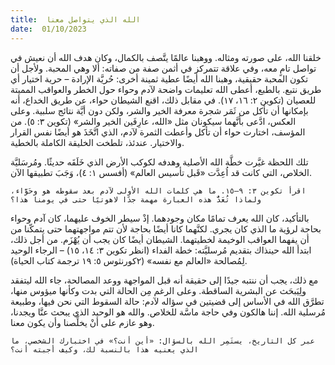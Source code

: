 ```yaml
---
title:  الله الذي يتواصل معنا
date:  01/10/2023
---
```


خلقنا الله، على صورته ومثاله. ووهبنا عالمًا يتَّصف بالكمال، وكان هدف الله أن نعيش في تواصل تامٍ معه، وفي علاقة تتمركز في أثمن صفة من صفاته: ألا وهي المحبة. ولأجل أن تكون المحبة حقيقية، وهبنا الله أيضًا عطية ثمينة أخرى: حُريَّة الإرادة – حرية اختيار أي طريق نتبع. بالطبع، أعطى الله تعليمات واضحة لآدم وحواء حول الخطر والعواقب المميتة للعصيان (تكوين ٢: ١٦، ١٧). في مقابل ذلك، اقنع الشيطان حواء، عن طريق الخداع، أنه بإمكانها أن تأكل من ثَمَر شجرة معرفة الخير والشر، ولكن دون أيَّة نتائج سلبية. وعلى العكس، ادَّعى بأنَّهما سيكونان مثل «الله، عارِفَين الخير والشر» (تكوين ٣: ٥). من المؤسف، اختارت حواء أن تأكل وأعطت الثمرة لآدم، الذي اتَّخَذَ هو أيضًا نفس القرار والاختيار. عندئذ، تلطخت الخليقة الكاملة بالخطية.

تلك اللحظة غيَّرت خطَّة الله الأصلية وهدفه لكوكب الأرض الذي خَلَقَه حديثًا. ومُرسَليَّة الخلاص، التي كانت قد اُعِدَّت «قَبل تأسيس العالم» (أفسس ١: ٤)، وَجَبَ تطبيقها الآن.

`اقرأ تكوين ٣: ٩–١٥. ما هي كلمات الله الأولى لآدم بعد سقوطه هو وحَوَّاء، ولماذا تُعَدُّ هذه العبارة مهمة جدًا لاهوتيًا حتى في يومنا هذا؟`

بالتأكيد، كان الله يعرف تمامًا مكان وجودهما. إذْ سيطر الخوف عليهما، كان آدم وحواء بحاجة لرؤية ما الذي كان يجري. لكنَّهما كانا أيضًا بحاجة لأن تتم مواجهتهما حتى يتمكّنا من أن يفهما العواقب الوخيمة لخطيتهما. الشيطان أيضًا كان يجب أن يُهْزَم. من أجل ذلك، ابتدأ الله حينذاك بتقديم مُرسليَّته: خطة الفداء (انظر تكوين ٣: ١٤، ١٥) – الرجاء الوحيد لِمُصالحة «العالم مع نفسه» (٢كورنثوس ٥: ١٩ ترجمة كتاب الحياة).

مع ذلك، يجب أن ننتبه جيدًا إلى حقيقة أنه قبل المواجهة ووعد المصالحة، جاء الله ليتفقد ولِيَبحَث عن البشرية الساقطة. وعلى الرغم مِن الحالة التي بدت وكأنها ميؤوس منها، تطرَّق الله في الأساس إلى قضيتين في سؤاله لآدم: حالة السقوط التي نحن فيها، وطبيعة مُرسلية الله. إننا هالكون وفي حاجة ماسَّة للخلاص. والله هو الوحيد الذي يبحث عنَّا ويجدنا، وهو عازم على أنْ يخلِّصنا وأن يكون معنا.

`عبر كل التاريخ، يستَمِر الله بالسؤال: «أين أنت؟» في اختبارك الشخصي، ما الذي يعنيه هذا بالنسبة لك، وكيف أجبته أنت؟`
